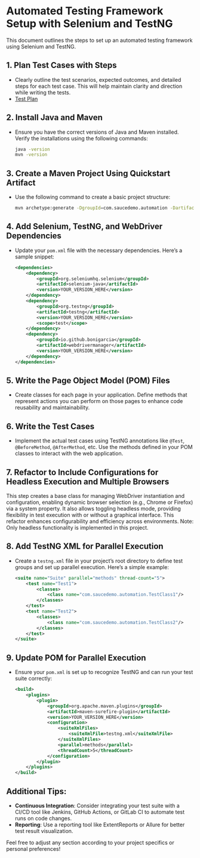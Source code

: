 # Automated Testing Framework Setup with Selenium and TestNG

This document outlines the steps to set up an automated testing framework using Selenium and TestNG.

## 1. **Plan Test Cases with Steps**
- Clearly outline the test scenarios, expected outcomes, and detailed steps for each test case. This will help maintain clarity and direction while writing the tests.
- [Test Plan](../README.md)

## 2. **Install Java and Maven**
- Ensure you have the correct versions of Java and Maven installed. Verify the installations using the following commands:
  ```bash
  java -version
  mvn -version
  ```

## 3. **Create a Maven Project Using Quickstart Artifact**
- Use the following command to create a basic project structure:
  ```bash
  mvn archetype:generate -DgroupId=com.saucedemo.automation -DartifactId=sauce-demo-automation -DarchetypeArtifactId=maven-archetype-quickstart -DinteractiveMode=false
  ```

## 4. **Add Selenium, TestNG, and WebDriver Dependencies**
- Update your `pom.xml` file with the necessary dependencies. Here’s a sample snippet:
  ```xml
  <dependencies>
      <dependency>
          <groupId>org.seleniumhq.selenium</groupId>
          <artifactId>selenium-java</artifactId>
          <version>YOUR_VERSION_HERE</version>
      </dependency>
      <dependency>
          <groupId>org.testng</groupId>
          <artifactId>testng</artifactId>
          <version>YOUR_VERSION_HERE</version>
          <scope>test</scope>
      </dependency>
      <dependency>
          <groupId>io.github.bonigarcia</groupId>
          <artifactId>webdrivermanager</artifactId>
          <version>YOUR_VERSION_HERE</version>
      </dependency>
  </dependencies>
  ```

## 5. **Write the Page Object Model (POM) Files**
- Create classes for each page in your application. Define methods that represent actions you can perform on those pages to enhance code reusability and maintainability.

## 6. **Write the Test Cases**
- Implement the actual test cases using TestNG annotations like `@Test`, `@BeforeMethod`, `@AfterMethod`, etc. Use the methods defined in your POM classes to interact with the web application.

## 7. **Refactor to Include Configurations for Headless Execution and Multiple Browsers**
This step creates a base class for managing WebDriver instantiation and configuration, enabling dynamic browser selection (e.g., Chrome or Firefox) via a system property. It also allows toggling headless mode, providing flexibility in test execution with or without a graphical interface. This refactor enhances configurability and efficiency across environments. Note: Only headless functionality is implemented in this project.

## 8. **Add TestNG XML for Parallel Execution**
- Create a `testng.xml` file in your project’s root directory to define test groups and set up parallel execution. Here’s a simple example:
  ```xml
  <suite name="Suite" parallel="methods" thread-count="5">
      <test name="Test1">
          <classes>
              <class name="com.saucedemo.automation.TestClass1"/>
          </classes>
      </test>
      <test name="Test2">
          <classes>
              <class name="com.saucedemo.automation.TestClass2"/>
          </classes>
      </test>
  </suite>
  ```

## 9. **Update POM for Parallel Execution**
- Ensure your `pom.xml` is set up to recognize TestNG and can run your test suite correctly:
  ```xml
  <build>
      <plugins>
          <plugin>
              <groupId>org.apache.maven.plugins</groupId>
              <artifactId>maven-surefire-plugin</artifactId>
              <version>YOUR_VERSION_HERE</version>
              <configuration>
                  <suiteXmlFiles>
                      <suiteXmlFile>testng.xml</suiteXmlFile>
                  </suiteXmlFiles>
                  <parallel>methods</parallel>
                  <threadCount>5</threadCount>
              </configuration>
          </plugin>
      </plugins>
  </build>
  ```

## Additional Tips:
- **Continuous Integration**: Consider integrating your test suite with a CI/CD tool like Jenkins, GitHub Actions, or GitLab CI to automate test runs on code changes.
- **Reporting**: Use a reporting tool like ExtentReports or Allure for better test result visualization.

Feel free to adjust any section according to your project specifics or personal preferences!
